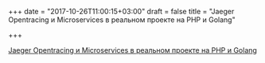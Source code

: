 +++
date = "2017-10-26T11:00:15+03:00"
draft = false
title = "Jaeger Opentracing и Microservices в реальном проекте на PHP и Golang"

+++

<p><a href="https://habrahabr.ru/company/carprice/blog/340946/">Jaeger Opentracing и Microservices в реальном проекте на PHP и Golang</a></p>
